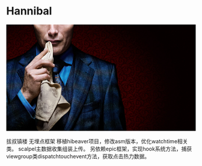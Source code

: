 # Hannibal
![oh](https://github.com/magicbaby810/Hannibal/blob/master/img/Hannibal-970x545.jpg)

拔叔镇楼
无埋点框架
移植hibeaver项目，修改asm版本，优化watchtime相关类。
scalpel主数据收集组装上传。
另依赖epic框架，实现hook系统方法，捕获viewgroup类dispatchtouchevent方法，获取点击热力数据。
